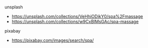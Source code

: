 
unsplash
- https://unsplash.com/collections/VeHhiODikY0/spa%2Fmassage
- https://unsplash.com/collections/w9CxBIMsGAc/spa-massage

pixabay
- https://pixabay.com/images/search/spa/
